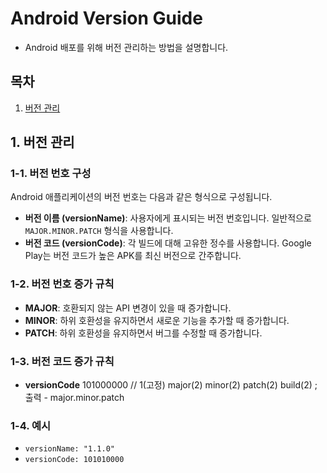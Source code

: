 # Android Version Guide

- Android 배포를 위해 버전 관리하는 방법을 설명합니다.

## 목차

1. [버전 관리](#1-버전-관리)

## 1. 버전 관리

### 1-1. 버전 번호 구성

Android 애플리케이션의 버전 번호는 다음과 같은 형식으로 구성됩니다.

- **버전 이름 (versionName)**: 사용자에게 표시되는 버전 번호입니다. 일반적으로 `MAJOR.MINOR.PATCH` 형식을 사용합니다.
- **버전 코드 (versionCode)**: 각 빌드에 대해 고유한 정수를 사용합니다. Google Play는 버전 코드가 높은 APK를 최신 버전으로 간주합니다.

### 1-2. 버전 번호 증가 규칙

- **MAJOR**: 호환되지 않는 API 변경이 있을 때 증가합니다.
- **MINOR**: 하위 호환성을 유지하면서 새로운 기능을 추가할 때 증가합니다.
- **PATCH**: 하위 호환성을 유지하면서 버그를 수정할 때 증가합니다.

### 1-3. 버전 코드 증가 규칙

- **versionCode** 101000000 // 1(고정) major(2) minor(2) patch(2) build(2) ; 출력 - major.minor.patch

### 1-4. 예시

- `versionName: "1.1.0"`
- `versionCode: 101010000`
